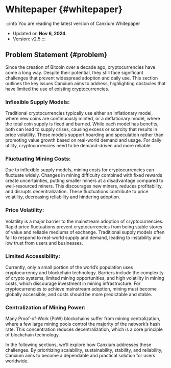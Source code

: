 # Whitepaper {#whitepaper}

:::info You are reading the latest version of Canxium Whitepaper

- Updated on **Nov 6, 2024**.
- Version: v2.5
  :::
  
## Problem Statement {#problem}

Since the creation of Bitcoin over a decade ago, cryptocurrencies have come a long way. Despite their potential, they still face significant challenges that prevent widespread adoption and daily use. This section outlines the key issues Canxium aims to address, highlighting obstacles that have limited the use of existing cryptocurrencies.

### Inflexible Supply Models:
Traditional cryptocurrencies typically use either an inflationary model, where new coins are continuously minted, or a deflationary model, where the total coin supply is fixed and burned. While each model has benefits, both can lead to supply crises, causing excess or scarcity that results in price volatility. These models support hoarding and speculation rather than promoting value growth based on real-world demand and usage. For daily utility, cryptocurrencies need to be demand-driven and more reliable.

### Fluctuating Mining Costs:
Due to inflexible supply models, mining costs for cryptocurrencies can fluctuate widely. Changes in mining difficulty combined with fixed rewards create uncertainties, putting smaller miners at a disadvantage compared to well-resourced miners. This discourages new miners, reduces profitability, and disrupts decentralization. These fluctuations contribute to price volatility, decreasing reliability and hindering adoption.

### Price Volatility:
Volatility is a major barrier to the mainstream adoption of cryptocurrencies. Rapid price fluctuations prevent cryptocurrencies from being stable stores of value and reliable mediums of exchange. Traditional supply models often fail to respond to real-world supply and demand, leading to instability and low trust from users and businesses.

### Limited Accessibility:
Currently, only a small portion of the world’s population uses cryptocurrency and blockchain technology. Barriers include the complexity of crypto systems, limited mining opportunities, and high volatility in mining costs, which discourage investment in mining infrastructure. For cryptocurrencies to achieve mainstream adoption, mining must become globally accessible, and costs should be more predictable and stable.

### Centralization of Mining Power:
Many Proof-of-Work (PoW) blockchains suffer from mining centralization, where a few large mining pools control the majority of the network’s hash rate. This concentration reduces decentralization, which is a core principle of blockchain technology.

In the following sections, we’ll explore how Canxium addresses these challenges. By prioritizing scalability, sustainability, stability, and reliability, Canxium aims to become a dependable and practical solution for users worldwide.

